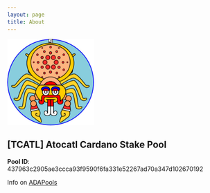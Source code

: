 ```yaml
---
layout: page
title: About
---
```


<div style="max-width: 200px;"><img src="images/atocatl-logo.jpg"></div>
  
## [TCATL] Atocatl Cardano Stake Pool  

**Pool ID**: 437963c2905ae3ccca93f9590f6fa331e52267ad70a347d102670192

Info on [ADAPools](https://adapools.org/pool/437963c2905ae3ccca93f9590f6fa331e52267ad70a347d102670192)

